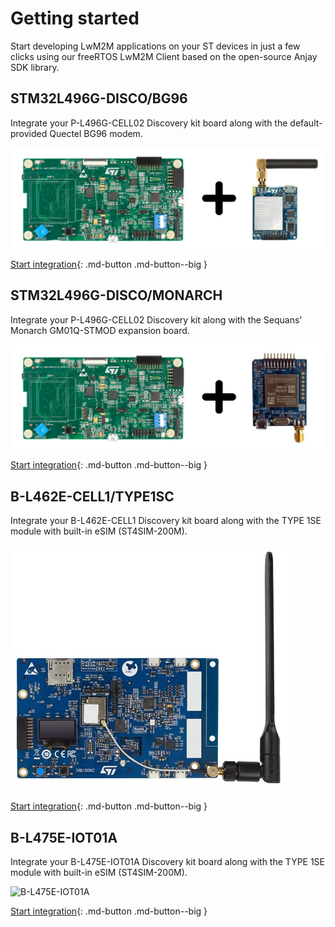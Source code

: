 # Getting started

Start developing LwM2M applications on your ST devices in just a few clicks using our freeRTOS LwM2M Client based on the open-source Anjay SDK library.   

## STM32L496G-DISCO/BG96

Integrate your P-L496G-CELL02 Discovery kit board along with the default-provided Quectel BG96 modem.

![STM32L496G-DISCO/BG96](images/qctl.jpg "STM32L496G-DISCO/BG96")

[Start integration](./STM32L496G-DISCOBG96.md){: .md-button .md-button--big }


## STM32L496G-DISCO/MONARCH

Integrate your P-L496G-CELL02 Discovery kit along with the Sequans' Monarch GM01Q-STMOD expansion board.

![STM32L496G-DISCO/MONARCH](images/sqns.png "STM32L496G-DISCO/MONARCH")

[Start integration](./STM32L496G-DISCO-MONARCH.md){: .md-button .md-button--big }

## B-L462E-CELL1/TYPE1SC

Integrate your B-L462E-CELL1 Discovery kit board along with the TYPE 1SE module with built-in eSIM (ST4SIM-200M).

![B-L462E-CELL1/TYPE1SC](images/murata.jpg "B-L462E-CELL1/TYPE1SC")

[Start integration](./B-L462E-CELL1-TYPE1SC.md){: .md-button .md-button--big }

##  B-L475E-IOT01A

Integrate your B-L475E-IOT01A Discovery kit board along with the TYPE 1SE module with built-in eSIM (ST4SIM-200M).

![B-L475E-IOT01A](images/B_L475E_IOT01A1.jpg "B_L475E_IOT01A1")

[Start integration](./B-L475E-IOT01A.md){: .md-button .md-button--big }
